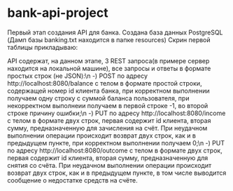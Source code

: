 # bank-api-project
Первый этап создания API для банка.
Создана база данных PostgreSQL (Дамп базы banking.txt находится в папке resources)
Скрин первой таблицы прикладываю:

API содержат, на данном этапе, 3 REST запроса(в примере сервер находится на локальной машине), все запросы и ответы в формате простых строк (не JSON):\n
-) POST по адресу http://localhost:8080/balance с телом в формате простой строки, содержащей номер id клиента банка,
при корректном выполнении получаем одну строку с суммой баланса пользователя, при некорректном выполнеии получаем в первой строке -1,
во второй строке причину ошибки;\n
-) PUT по адресу http://localhost:8080/income с телом в формате двух строк, первая содержит id клиента, вторая сумму, предназначенную для зачисления на счёт.
При неудачном выполнении операции происходит возврат двух строк, как и в предыдущем пункте, при корректном выполнении получаем 0;\n
-) PUT по адресу http://localhost:8080/outcome с телом в формате двух строк, первая содержит id клиента, вторая сумму, предназначенную для снятия со счёта.
При неудачном выполнении операции происходит возврат двух строк, как и в предыдущем пункте, в том числе выводится сообщение о недостатке средств на счёте.
